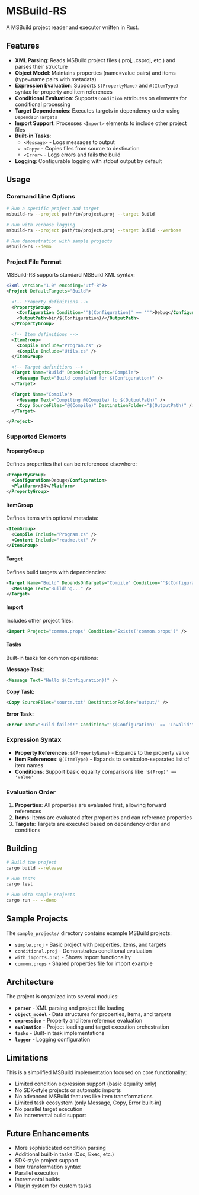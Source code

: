 # MSBuild-RS

A MSBuild project reader and executor written in Rust.

## Features

- **XML Parsing**: Reads MSBuild project files (.proj, .csproj, etc.) and parses their structure
- **Object Model**: Maintains properties (name=value pairs) and items (type=name pairs with metadata)
- **Expression Evaluation**: Supports `$(PropertyName)` and `@(ItemType)` syntax for property and item references
- **Conditional Evaluation**: Supports `Condition` attributes on elements for conditional processing
- **Target Dependencies**: Executes targets in dependency order using `DependsOnTargets`
- **Import Support**: Processes `<Import>` elements to include other project files
- **Built-in Tasks**:
  - `<Message>` - Logs messages to output
  - `<Copy>` - Copies files from source to destination
  - `<Error>` - Logs errors and fails the build
- **Logging**: Configurable logging with stdout output by default

## Usage

### Command Line Options

```bash
# Run a specific project and target
msbuild-rs --project path/to/project.proj --target Build

# Run with verbose logging
msbuild-rs --project path/to/project.proj --target Build --verbose

# Run demonstration with sample projects
msbuild-rs --demo
```

### Project File Format

MSBuild-RS supports standard MSBuild XML syntax:

```xml
<?xml version="1.0" encoding="utf-8"?>
<Project DefaultTargets="Build">

  <!-- Property definitions -->
  <PropertyGroup>
    <Configuration Condition="'$(Configuration)' == ''">Debug</Configuration>
    <OutputPath>bin/$(Configuration)/</OutputPath>
  </PropertyGroup>

  <!-- Item definitions -->
  <ItemGroup>
    <Compile Include="Program.cs" />
    <Compile Include="Utils.cs" />
  </ItemGroup>

  <!-- Target definitions -->
  <Target Name="Build" DependsOnTargets="Compile">
    <Message Text="Build completed for $(Configuration)" />
  </Target>

  <Target Name="Compile">
    <Message Text="Compiling @(Compile) to $(OutputPath)" />
    <Copy SourceFiles="@(Compile)" DestinationFolder="$(OutputPath)" />
  </Target>

</Project>
```

### Supported Elements

#### PropertyGroup
Defines properties that can be referenced elsewhere:
```xml
<PropertyGroup>
  <Configuration>Debug</Configuration>
  <Platform>x64</Platform>
</PropertyGroup>
```

#### ItemGroup
Defines items with optional metadata:
```xml
<ItemGroup>
  <Compile Include="Program.cs" />
  <Content Include="readme.txt" />
</ItemGroup>
```

#### Target
Defines build targets with dependencies:
```xml
<Target Name="Build" DependsOnTargets="Compile" Condition="'$(Configuration)' == 'Debug'">
  <Message Text="Building..." />
</Target>
```

#### Import
Includes other project files:
```xml
<Import Project="common.props" Condition="Exists('common.props')" />
```

#### Tasks
Built-in tasks for common operations:

**Message Task:**
```xml
<Message Text="Hello $(Configuration)!" />
```

**Copy Task:**
```xml
<Copy SourceFiles="source.txt" DestinationFolder="output/" />
```

**Error Task:**
```xml
<Error Text="Build failed!" Condition="'$(Configuration)' == 'Invalid'" />
```

### Expression Syntax

- **Property References**: `$(PropertyName)` - Expands to the property value
- **Item References**: `@(ItemType)` - Expands to semicolon-separated list of item names
- **Conditions**: Support basic equality comparisons like `'$(Prop)' == 'Value'`

### Evaluation Order

1. **Properties**: All properties are evaluated first, allowing forward references
2. **Items**: Items are evaluated after properties and can reference properties
3. **Targets**: Targets are executed based on dependency order and conditions

## Building

```bash
# Build the project
cargo build --release

# Run tests
cargo test

# Run with sample projects
cargo run -- --demo
```

## Sample Projects

The `sample_projects/` directory contains example MSBuild projects:

- `simple.proj` - Basic project with properties, items, and targets
- `conditional.proj` - Demonstrates conditional evaluation
- `with_imports.proj` - Shows import functionality
- `common.props` - Shared properties file for import example

## Architecture

The project is organized into several modules:

- **`parser`** - XML parsing and project file loading
- **`object_model`** - Data structures for properties, items, and targets
- **`expression`** - Property and item reference evaluation
- **`evaluation`** - Project loading and target execution orchestration
- **`tasks`** - Built-in task implementations
- **`logger`** - Logging configuration

## Limitations

This is a simplified MSBuild implementation focused on core functionality:

- Limited condition expression support (basic equality only)
- No SDK-style projects or automatic imports
- No advanced MSBuild features like item transformations
- Limited task ecosystem (only Message, Copy, Error built-in)
- No parallel target execution
- No incremental build support

## Future Enhancements

- More sophisticated condition parsing
- Additional built-in tasks (Csc, Exec, etc.)
- SDK-style project support
- Item transformation syntax
- Parallel execution
- Incremental builds
- Plugin system for custom tasks
